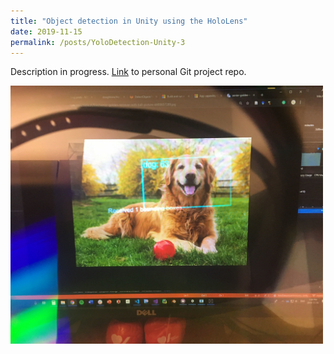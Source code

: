 ```yaml
---
title: "Object detection in Unity using the HoloLens"
date: 2019-11-15
permalink: /posts/YoloDetection-Unity-3
---
```


Description in progress. [Link](https://github.com/doughtmw/YoloDetectionHoloLens-Unity) to personal Git project repo.

<img src="/images/Yolo-Detection-Example.jpg" width="500">

